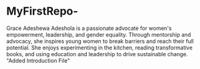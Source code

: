 # MyFirstRepo-
Grace Adeshewa Adeshola is a passionate advocate for women's empowerment, leadership, and gender equality. Through mentorship and advocacy, she inspires young women to break barriers and reach their full potential. She enjoys experimenting in the kitchen, reading transformative books, and using education and leadership to drive sustainable change.
"Added Introduction File" 
